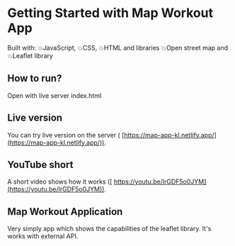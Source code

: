 # Getting Started with Map Workout App

Built with: 💥JavaScript, 💥CSS, 💥HTML and libraries 💥Open street map and 💥Leaflet library

## How to run?

Open with live server index.html

## Live version

You can try live version on the server ( [https://map-app-kl.netlify.app/](https://map-app-kl.netlify.app/)).

## YouTube short

A short video shows how it works ([ https://youtu.be/lrGDF5o0JYM](https://youtu.be/lrGDF5o0JYM)).

## Map Workout Application

Very simply app which shows the capabilities of the leaflet library. It's works with external API.
